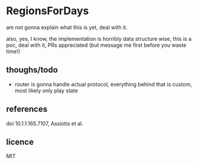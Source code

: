 # RegionsForDays

am not gonna explain what this is yet, deal with it.

also, yes, I know, the implementation is horribly data structure wise, this is a poc, deal with it, PRs appreciated (but message me first before you waste time!)

## thoughs/todo

- router is gonna handle actual protocol, everything behind that is custom, most likely only play state

## references

doi 10.1.1.165.7107, Assiotis et al.

## licence

MIT
